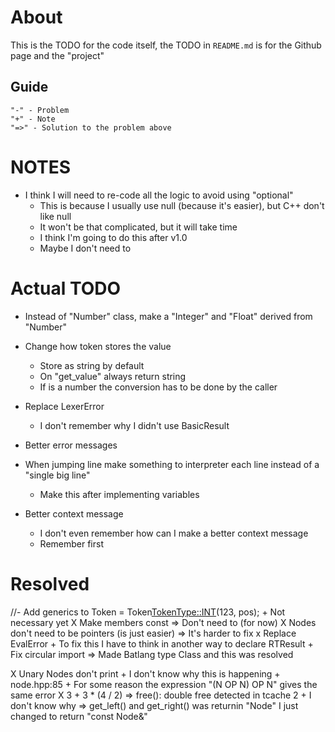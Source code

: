 # About
This is the TODO for the code itself, the TODO in `README.md` is for the Github page and the "project"

## Guide
```
"-" - Problem
"+" - Note
"=>" - Solution to the problem above
```

# NOTES
- I think I will need to re-code all the logic to avoid using "optional"
	+ This is because I usually use null (because it's easier), but C++ don't like null
	+ It won't be that complicated, but it will take time
	+ I think I'm going to do this after v1.0
	+ Maybe I don't need to


# Actual TODO
- Instead of "Number" class, make a "Integer" and "Float" derived from "Number"
- Change how token stores the value
	+ Store as string by default
	+ On "get_value" always return string
	+ If is a number the conversion has to be done by the caller
- Replace LexerError
	+ I don't remember why I didn't use BasicResult

- Better error messages

- When jumping line make something to interpreter each line instead of a "single big line"
	+ Make this after implementing variables

- Better context message
	+ I don't even remember how can I make a better context message
	+ Remember first



# Resolved
//- Add generics to Token = Token<TokenType::INT>(123, pos);
	+ Not necessary yet
X Make members const
	=> Don't need to (for now)
X Nodes don't need to be pointers (is just easier)
	=> It's harder to fix
x Replace EvalError
	+ To fix this I have to think in another way to declare RTResult
	+ Fix circular import
	=> Made Batlang type Class and this was resolved

X Unary Nodes don't print
	+ I don't know why this is happening
	+ node.hpp:85
	+ For some reason the expression "(N OP N) OP N" gives the same error
X 3 + 3 * (4 / 2) => free(): double free detected in tcache 2
	+ I don't know why
=> get_left() and get_right() was returnin "Node" I just changed to return "const Node&"
